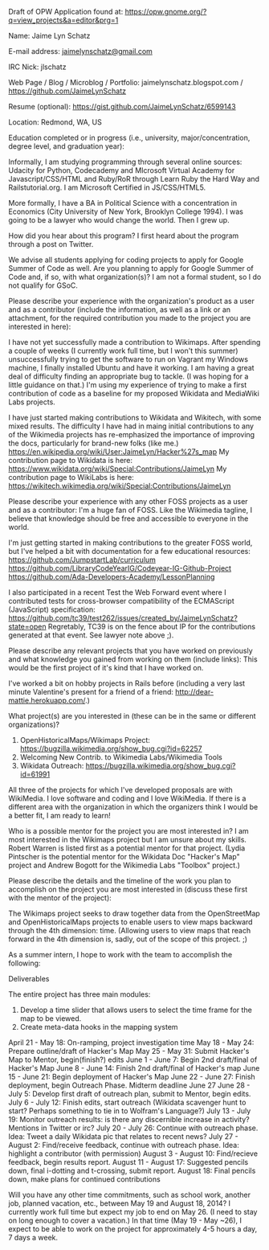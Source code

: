 Draft of OPW Application 
found at: https://opw.gnome.org/?q=view_projects&a=editor&prg=1

Name:    Jaime Lyn Schatz

E-mail address:    jaimelynschatz@gmail.com

IRC Nick:    jlschatz

Web Page / Blog / Microblog / Portfolio:
jaimelynschatz.blogspot.com / https://github.com/JaimeLynSchatz

Resume (optional):
https://gist.github.com/JaimeLynSchatz/6599143

Location:    Redmond, WA, US

Education completed or in progress (i.e., university, major/concentration, degree level, and graduation year):

Informally, I am studying programming through several online sources: Udacity for Python, Codecademy and MIcrosoft Virtual Academy for Javascript/CSS/HTML and Ruby/RoR through Learn Ruby the Hard Way and Railstutorial.org. I am Microsoft Certified in JS/CSS/HTML5.

More formally, I have a BA in Political Science with a concentration in Economics (City University of New York, Brooklyn College 1994). I was going to be a lawyer who would change the world. Then I grew up.

How did you hear about this program?
I first heard about the program through a post on Twitter.

We advise all students applying for coding projects to apply for Google Summer of Code as well. Are you planning to apply for Google Summer of Code and, if so, with what organization(s)?
I am not a formal student, so I do not qualify for GSoC.

Please describe your experience with the organization's product as a user and as a contributor (include the information, as well as a link or an attachment, for the required contribution you made to the project you are interested in here):

I have not yet successfully made a contribution to Wikimaps. After spending a couple of weeks (I currently work full time, but I won't this summer) unsuccessfully trying to get the software to run on Vagrant my Windows machine, I finally installed Ubuntu and have it working. I am having a great deal of difficulty finding an appropriate bug to tackle. (I was hoping for a little guidance on that.) I'm using my experience of trying to make a first contribution of code as a baseline for my proposed Wikidata and MediaWiki Labs projects.

I have just started making contributions to Wikidata and Wikitech, with some mixed results. The difficulty I have had in maing initial contributions to any of the Wikimedia projects has re-emphasized the importance of improving the docs, particularly for brand-new folks (like me.)
https://en.wikipedia.org/wiki/User:JaimeLyn/Hacker%27s_map
My contribution page to Wikidata is here:
https://www.wikidata.org/wiki/Special:Contributions/JaimeLyn 
My contribution page to WikiLabs is here:
https://wikitech.wikimedia.org/wiki/Special:Contributions/JaimeLyn

Please describe your experience with any other FOSS projects as a user and as a contributor:
I'm a huge fan of FOSS. Like the Wikimedia tagline, I believe that knowledge should be free and accessible to everyone in the world.

I'm just getting started in making contributions to the greater FOSS world, but I've helped a bit with documentation for a few educational resources:
https://github.com/JumpstartLab/curriculum
https://github.com/LibraryCodeYearIG/Codeyear-IG-Github-Project
https://github.com/Ada-Developers-Academy/LessonPlanning

I also participated in a recent Test the Web Forward event where I contributed tests for cross-browser compatibility of the ECMAScript (JavaScript) specification:
https://github.com/tc39/test262/issues/created_by/JaimeLynSchatz?state=open
Regretably, TC39 is on the fence about IP for the contributions generated at that event. See lawyer note above ;).

Please describe any relevant projects that you have worked on previously and what knowledge you gained from working on them (include links):
This would be the first project of it's kind that I have worked on.

I've worked a bit on hobby projects in Rails before (including a very last minute Valentine's present for a friend of a friend: http://dear-mattie.herokuapp.com/.)

What project(s) are you interested in (these can be in the same or different organizations)?
1. OpenHistoricalMaps/Wikimaps Project: https://bugzilla.wikimedia.org/show_bug.cgi?id=62257
2. Welcoming New Contrib. to Wikimedia Labs/Wikimedia Tools
3. Wikidata Outreach: https://bugzilla.wikimedia.org/show_bug.cgi?id=61991

All three of the projects for which I've developed proposals are with WikiMedia. I love software and coding and I love WikiMedia. If there is a different area with the organization in which the organizers think I would be a better fit, I am ready to learn!
 
Who is a possible mentor for the project you are most interested in?
I am most interested in the Wikimaps project but I am unsure about my skills. Robert Warren is listed first as a potential mentor for that project.
(Lydia Pintscher is the potential mentor for the Wikidata Doc "Hacker's Map" project and Andrew Bogott for the Wikimedia Labs "Toolbox" project.)

Please describe the details and the timeline of the work you plan to accomplish on the project you are most interested in (discuss these first with the mentor of the project):

The Wikimaps project seeks to draw together data from the OpenStreetMap and OpenHistoricalMaps projects to enable users to view maps backward through the 4th dimension: time. (Allowing users to view maps that reach forward in the 4th dimension is, sadly, out of the scope of this project. ;)

As a summer intern, I hope to work with the team to accomplish the following:

Deliverables

The entire project has three main modules:
1. Develop a time slider that allows users to select the time frame for the map to be viewed.
2. Create meta-data hooks in the mapping system

April 21 - May 18: On-ramping, project investigation time
May 18 - May 24: Prepare outline/draft of Hacker's Map
May 25 - May 31: Submit Hacker's Map to Mentor, begin(finish?) edits
June 1 - June 7: Begin 2nd draft/final of Hacker's Map
June 8 - June 14: Finish 2nd draft/final of Hacker's map
June 15 - June 21: Begin deployment of Hacker's Map
June 22 - June 27: Finish deployment, begin Outreach Phase. Midterm deadline June 27
June 28 - July 5: Develop first draft of outreach plan, submit to Mentor, begin edits.
July 6 - July 12: Finish edits, start outreach (Wikidata scavenger hunt to start? Perhaps something to tie in to Wolfram's Language?)
July 13 - July 19: Monitor outreach results: is there any discernible increase in activity? Mentions in Twitter or irc?
July 20 - July 26: Continue with outreach phase. Idea: Tweet a daily Wikidata pic that relates to recent news?
July 27 - August 2: Find/receive feedback, continue with outreach phase. Idea: highlight a contributor (with permission)
August 3 - August 10: Find/recieve feedback, begin results report.
August 11 - August 17: Suggested pencils down, final i-dotting and t-crossing, submit report.
August 18: Final pencils down, make plans for continued contributions

Will you have any other time commitments, such as school work, another job, planned vacation, etc., between May 19 and August 18, 2014?
I currently work full time but expect my job to end on May 26. (I need to stay on long enough to cover a vacation.) In that time (May 19 - May ~26), I expect to be able to work on the project for approximately 4-5 hours a day, 7 days a week.
